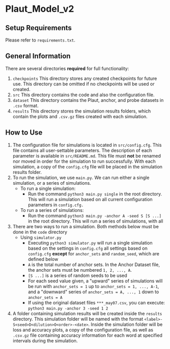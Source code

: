# Plaut_Model_v2

## Setup Requirements
Please refer to `requirements.txt`.

## General Information
There are several directories **required** for full functionality:
 1. `checkpoints` This directory stores any created checkpoints for future use. This directory can be omitted if no checkpoints will be used or created.
 2. `src` This directory contains the code and also the configuration file.
 3. `dataset` This directory contains the Plaut, anchor, and probe datasets in `.csv` format.
 4. `results` This directory stores the simulation results folders, which contain the plots and `.csv.gz` files created with each simulation.


## How to Use
1. The configuration file for simulations is located in `src/config.cfg`. This file contains all user-settable parameters. The description of each parameter is available in `src/README.md`. This file must **not** be renamed nor moved in order for the simulation to run successfully. With each simulation, a copy of the `config.cfg` file will be placed in the simulation results folder.
2. To run the simulation, we use `main.py`. We can run either a single simulation, or a series of simulations.
    - To run a single simulation:
        - Run the command `python3 main.py single` in the root directory. This will run a simulation based on all current configuration parameters in `config.cfg.`
    - To run a series of simulations:
        - Run the command `python3 main.py -anchor A -seed S [S ...]` in the root directory. This will run a series of simulations, with all 
2. There are two ways to run a simulation. Both methods below must be done in the `code` directory
    - Using `simulator.py`
        - Executing `python3 simulator.py` will run a single simulation based on the settings in `config.cfg` all settings based on `config.cfg` **except** for `anchor_sets` and `random_seed`, which are defined below
        - `A` is the total number of anchor sets. In the Anchor Dataset file, the anchor sets must be numbered `1, 2, ..., A`.
        - `[S ...]` is a series of random seeds to be used
        - For each seed value given, a "upward" series of simulations will be run with `anchor_sets = 1` up to `anchor_sets = 1, ..., A-1`, and a "downward" series of `anchor_sets = A, ..., 1` down to `anchor_sets = A`
        - If using the original dataset files `***_may07.csv`, you can execute: `python3 main.py -anchor 3 -seed 1 2`
3. A folder containing simulation results will be created inside the `results` directory. This simulation folder will be named with the format `<label>-S<seed>D<dilution>O<order>-<date>`. Inside the simulation folder will be loss and accuracy plots, a copy of the configuration file, as well as `.csv.gz` file containing accuracy information for each word at specified intervals during the simulation.